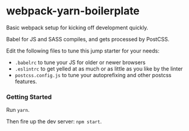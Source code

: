 # webpack-yarn-boilerplate

Basic webpack setup for kicking off development quickly.

Babel for JS and SASS compiles, and gets processed by PostCSS.

Edit the following files to tune this jump starter for your needs:

* `.babelrc` to tune your JS for older or newer browsers
* `.eslintrc` to get yelled at as much or as little as you like by the linter
* `postcss.config.js` to tune your autoprefixing and other postcss features.

### Getting Started

Run `yarn`.

Then fire up the dev server: `npm start`.
